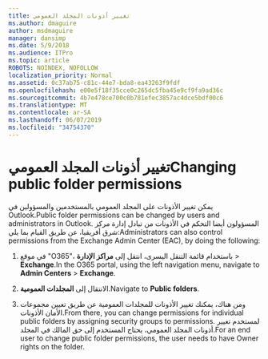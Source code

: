 ```yaml
---
title: تغيير أذونات المجلد العمومي
ms.author: dmaguire
author: msdmaguire
manager: dansimp
ms.date: 5/9/2018
ms.audience: ITPro
ms.topic: article
ROBOTS: NOINDEX, NOFOLLOW
localization_priority: Normal
ms.assetid: 0c37ab75-c81c-44e7-bda8-ea43263f9fdf
ms.openlocfilehash: e00e5f18f35cce0c265dc5fba45e9cf9fa9ad36c
ms.sourcegitcommit: 4b7e478ce700c0b781efec3857ac4dce5bdf00c6
ms.translationtype: MT
ms.contentlocale: ar-SA
ms.lasthandoff: 06/07/2019
ms.locfileid: "34754370"
---
```

# <a name="changing-public-folder-permissions"></a><span data-ttu-id="ea763-102">تغيير أذونات المجلد العمومي</span><span class="sxs-lookup"><span data-stu-id="ea763-102">Changing public folder permissions</span></span>

<span data-ttu-id="ea763-103">يمكن تغيير الأذونات على المجلد العمومي بالمستخدمين والمسؤولين في Outlook.</span><span class="sxs-lookup"><span data-stu-id="ea763-103">Public folder permissions can be changed by users and administrators in Outlook.</span></span> <span data-ttu-id="ea763-104">المسؤولون أيضا التحكم في الأذونات من تبادل إدارة مركز شرق أفريقيا، عن طريق القيام بما يلي:</span><span class="sxs-lookup"><span data-stu-id="ea763-104">Administrators can also control permissions from the Exchange Admin Center (EAC), by doing the following:</span></span>
  
1. <span data-ttu-id="ea763-105">في موقع "O365"، باستخدام قائمة التنقل اليسرى، انتقل إلى **مراكز الإدارة** \> **Exchange**.</span><span class="sxs-lookup"><span data-stu-id="ea763-105">In the O365 portal, using the left navigation menu, navigate to **Admin Centers** \> **Exchange**.</span></span>
    
2. <span data-ttu-id="ea763-106">الانتقال إلى **المجلدات العمومية**.</span><span class="sxs-lookup"><span data-stu-id="ea763-106">Navigate to **Public folders**.</span></span>
    
3. <span data-ttu-id="ea763-107">ومن هناك، يمكنك تغيير الأذونات للمجلدات العمومية عن طريق تعيين مجموعات الأمان الأذونات.</span><span class="sxs-lookup"><span data-stu-id="ea763-107">From there, you can change permissions for individual public folders by assigning security groups to permissions.</span></span> <span data-ttu-id="ea763-108">لمستخدم تغيير أذونات المجلد العمومي، يحتاج المستخدم إلى حق المالك في المجلد.</span><span class="sxs-lookup"><span data-stu-id="ea763-108">For an end user to change public folder permissions, the user needs to have Owner rights on the folder.</span></span>
    

